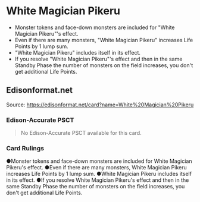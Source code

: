 # White Magician Pikeru

*   Monster tokens and face-down monsters are included for "White Magician Pikeru"'s effect.
*   Even if there are many monsters, "White Magician Pikeru" increases Life Points by 1 lump sum.
*   "White Magician Pikeru" includes itself in its effect.
*   If you resolve "White Magician Pikeru"'s effect and then in the same Standby Phase the number of monsters on the field increases, you don't get additional Life Points.

## Edisonformat.net

Source: https://edisonformat.net/card?name=White%20Magician%20Pikeru

### Edison-Accurate PSCT

> No Edison-Accurate PSCT available for this card.

### Card Rulings

●Monster tokens and face-down monsters are included for White Magician Pikeru's effect.
●Even if there are many monsters, White Magician Pikeru increases Life Points by 1 lump sum.
●White Magician Pikeru includes itself in its effect.
●If you resolve White Magician Pikeru's effect and then in the same Standby Phase the number of monsters on the field increases, you don't get additional Life Points.
            